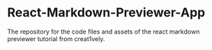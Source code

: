 # React-Markdown-Previewer-App
The repository for the code files and assets of the react markdown previewer tutorial from creat1vely.

